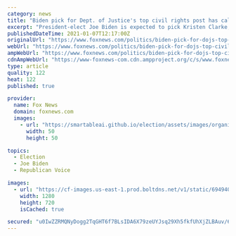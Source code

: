 ```yaml
---
category: news
title: "Biden pick for Dept. of Justice's top civil rights post has called for partially defunding police"
excerpt: "President-elect Joe Biden is expected to pick Kristen Clarke, a civil rights lawyer, as Assistant Attorney General for the Civil Rights Division of the Department of Justice, which is expected to be a prioritized role in the Biden administration."
publishedDateTime: 2021-01-07T12:17:00Z
originalUrl: "https://www.foxnews.com/politics/biden-pick-for-dojs-top-civil-rights-post-called-for-partially-defunding-police"
webUrl: "https://www.foxnews.com/politics/biden-pick-for-dojs-top-civil-rights-post-called-for-partially-defunding-police"
ampWebUrl: "https://www.foxnews.com/politics/biden-pick-for-dojs-top-civil-rights-post-called-for-partially-defunding-police.amp"
cdnAmpWebUrl: "https://www-foxnews-com.cdn.ampproject.org/c/s/www.foxnews.com/politics/biden-pick-for-dojs-top-civil-rights-post-called-for-partially-defunding-police.amp"
type: article
quality: 122
heat: 122
published: true

provider:
  name: Fox News
  domain: foxnews.com
  images:
    - url: "https://smartableai.github.io/election/assets/images/organizations/foxnews.com-50x50.jpg"
      width: 50
      height: 50

topics:
  - Election
  - Joe Biden
  - Republican Voice

images:
  - url: "https://cf-images.us-east-1.prod.boltdns.net/v1/static/694940094001/d358d2cc-f940-473b-bfb7-5e489ad2caa5/4bf5cd6b-a53b-4fb6-9b9e-3b41fa25e8b0/1280x720/match/image.jpg"
    width: 1280
    height: 720
    isCached: true

secured: "u0IwZZRMQNyDogg2TqGHT6f7BLsIDA6X79zeUYJsq29Xh5fkfUhXjZLBAuv/65FZJwFxtCTFXJE+y8pTMekKitiaNH4hwZv9lGJ3Eu76eBOrfswa0FPi3DsNs+ENN89QmEnwHCeGDB9ZmxSGkXyUBc+tWQMwbvBCDCF289Ch211blLCPW8IIPbdeENjZdTwjrKu1SOvCO4HNisNCS9cIlwAlTVEFLXFmmsP/IIAlDN0FbZuvKzDpDs4+lCQ/3aukYp9TnrXDki1URZd9KZS+r7eOHleDhTTxGyrQIzBB7z6jig7Ea4q8nYZSIriAcr2VnLFtNzxkdwpI8MDCTCay5hIY6DuzG947HmQR7JbKXNk=;Ri63fpkwz/6gbcgP7Vh0XQ=="
---
```


